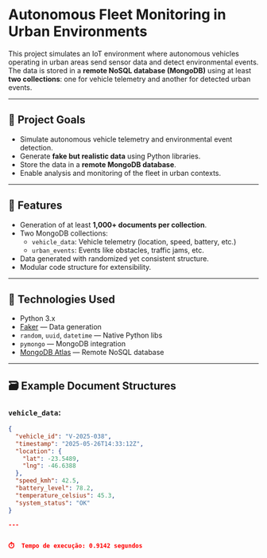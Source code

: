 # Autonomous Fleet Monitoring in Urban Environments

This project simulates an IoT environment where autonomous vehicles operating in urban areas send sensor data and detect environmental events. The data is stored in a **remote NoSQL database (MongoDB)** using at least **two collections**: one for vehicle telemetry and another for detected urban events.

---

## 🚀 Project Goals

- Simulate autonomous vehicle telemetry and environmental event detection.
- Generate **fake but realistic data** using Python libraries.
- Store the data in a **remote MongoDB database**.
- Enable analysis and monitoring of the fleet in urban contexts.

---

## 🧠 Features

- Generation of at least **1,000+ documents per collection**.
- Two MongoDB collections:
  - `vehicle_data`: Vehicle telemetry (location, speed, battery, etc.)
  - `urban_events`: Events like obstacles, traffic jams, etc.
- Data generated with randomized yet consistent structure.
- Modular code structure for extensibility.

---

## 🧰 Technologies Used

- Python 3.x
- [Faker](https://faker.readthedocs.io/en/master/) — Data generation
- `random`, `uuid`, `datetime` — Native Python libs
- `pymongo` — MongoDB integration
- [MongoDB Atlas](https://www.mongodb.com/cloud/atlas) — Remote NoSQL database

---

## 🗃️ Example Document Structures

### `vehicle_data`:
```json
{
  "vehicle_id": "V-2025-038",
  "timestamp": "2025-05-26T14:33:12Z",
  "location": {
    "lat": -23.5489,
    "lng": -46.6388
  },
  "speed_kmh": 42.5,
  "battery_level": 78.2,
  "temperature_celsius": 45.3,
  "system_status": "OK"
}

---


⏱️  Tempo de execução: 0.9142 segundos





